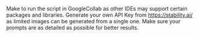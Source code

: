 Make to run the script in GoogleCollab as other IDEs may support certain packages and libraries.
Generate your own API Key from https://stability.ai/ as limited images can be generated from a single one.
Make sure your prompts are as detailed as possible for better results.
